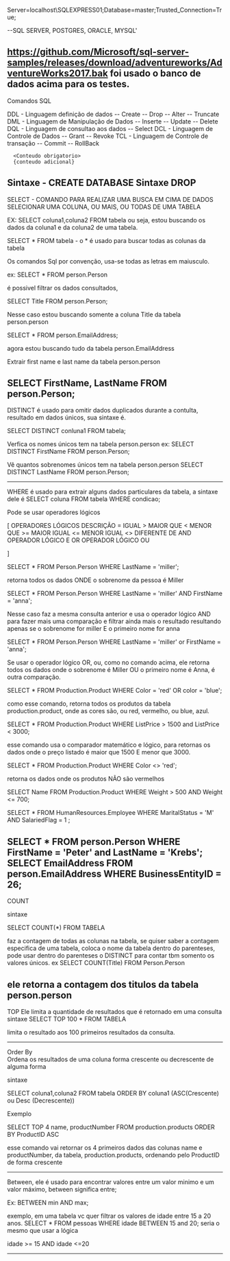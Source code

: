 Server=localhost\SQLEXPRESS01;Database=master;Trusted_Connection=True;

--SQL SERVER, POSTGRES, ORACLE, MYSQL'

https://github.com/Microsoft/sql-server-samples/releases/download/adventureworks/AdventureWorks2017.bak
foi usado o banco de dados acima para os testes. 
-----------------------------------------------------------------------------------------------------
 Comandos SQL

 DDL - Linguagem definição de dados
      -- Create
      -- Drop
      -- Alter
      -- Truncate 
 DML - Linguagem de Manipulação de Dados
      -- Inserte
      -- Update
      -- Delete
 DQL - Linguagem de consultao aos dados
      -- Select
 DCL  - Linguagem de Controle de Dados
      -- Grant
      -- Revoke
 TCL - Linguagem de Controle de transação
      -- Commit
      -- RollBack

      <Conteudo obrigatorio>
      {conteudo adicional}

Sintaxe - CREATE DATABASE <NomeDoBancoDeDados>
Sintaxe DROP <database ou table> <nomeDoBanco ou nomeDaTabela >
-----------------------------------------------------
SELECT - COMANDO PARA REALIZAR UMA BUSCA EM CIMA DE DADOS 
SELECIONAR UMA COLUNA, OU MAIS, OU TODAS DE UMA TABELA

EX: SELECT coluna1,coluna2 FROM tabela
ou seja, estou buscando os dados da coluna1 e da coluna2 de uma tabela.

SELECT * FROM tabela - o * é usado para buscar todas as colunas da tabela

Os comandos Sql por convenção, usa-se todas as letras em maiusculo.

ex: SELECT * FROM person.Person 

é possivel filtrar os dados consultados, 

SELECT Title FROM person.Person; 

Nesse caso estou buscando somente a coluna Title da tabela person.person

SELECT * FROM person.EmailAddress;

agora estou buscando tudo da tabela person.EmailAddress

Extrair first name e last name da tabela person.person

SELECT FirstName, LastName FROM person.Person;
------------------------------------------------------------------------------------
DISTINCT é usado para omitir dados duplicados durante a contulta, resultado em dados únicos, sua sintaxe é.

SELECT DISTINCT conluna1 FROM tabela;

Verfica os nomes únicos tem na tabela person.person
ex: SELECT DISTINCT FirstName FROM person.Person;

Vê quantos sobrenomes únicos tem na tabela person.person
SELECT DISTINCT LastName FROM person.Person;

--------------------------------------------------------------------------------------
WHERE é usado para extrair alguns dados particulares da tabela,
a sintaxe dele é 
SELECT coluna FROM tabela WHERE condicao;

Pode se usar operadores lógicos 

[
    OPERADORES LÓGICOS      DESCRIÇÃO
             =               IGUAL
             >               MAIOR QUE
             <               MENOR QUE
             >=              MAIOR IGUAL
             <=              MENOR IGUAL
             <>              DIFERENTE DE
             AND             OPERADOR LÓGICO E
             OR              OPERADOR LÓGICO OU

]

SELECT * FROM Person.Person WHERE LastName = 'miller';

retorna todos os dados ONDE o sobrenome da pessoa é Miller 

SELECT * FROM Person.Person WHERE LastName = 'miller' AND FirstName = 'anna';

Nesse caso faz a mesma consulta anterior e usa o operador lógico AND para fazer mais uma comparação e filtrar ainda mais o resultado
resultando apenas se o sobrenome for miller E o primeiro nome for anna

SELECT * FROM Person.Person WHERE LastName = 'miller' or FirstName = 'anna';

Se usar o operador lógico OR, ou, como no comando acima, ele retorna todos os dados onde o sobrenome é Miller OU o primeiro nome é Anna,
é outra comparação.

SELECT * FROM Production.Product WHERE Color = 'red' OR color = 'blue';

como esse comando, retorna todos os produtos da tabela production.product, onde as cores são, ou red, vermelho, ou blue, azul.

SELECT * FROM Production.Product WHERE ListPrice > 1500 and ListPrice < 3000;

esse comando usa o comparador matemático e lógico, para retornas os dados onde o preço listado é maior que 1500 E menor que 3000.

SELECT * FROM Production.Product WHERE Color <> 'red';

retorna os dados onde os produtos NÃO são vermelhos

SELECT Name FROM Production.Product WHERE Weight > 500 AND Weight <= 700;

SELECT * FROM HumanResources.Employee WHERE MaritalStatus = 'M' AND SalariedFlag = 1 ;

SELECT * FROM person.Person WHERE FirstName = 'Peter' and LastName = 'Krebs';
SELECT EmailAddress FROM person.EmailAddress WHERE BusinessEntityID = 26;
 -------------------------------------------------------------------------------------------------------------------------------------------------
 COUNT 

 sintaxe

 SELECT COUNT(*) FROM TABELA

 faz a contagem de todas as colunas na tabela, se quiser saber a contagem especifica de uma tabela, coloca o nome da tabela dentro do 
 parenteses, pode usar dentro do parenteses o DISTINCT para contar tbm somento os valores únicos.
 ex
 SELECT COUNT(Title) FROM Person.Person

 ele retorna a contagem dos titulos da tabela person.person
 ----------------------------------------------------------------------------------------------------
 TOP
   Ele limita a quantidade de resultados que é retornado em uma consulta
  sintaxe
  SELECT TOP 100 * FROM TABELA

  limita o resultado aos 100 primeiros resultados da consulta. 

  ------------------------------------------------------------------------------------------------------
  Order By  
  Ordena os resultados de uma coluna forma crescente ou decrescente de alguma forma
 
  sintaxe

  SELECT coluna1,coluna2 FROM tabela ORDER BY coluna1 (ASC(Crescente) ou Desc (Decrescente))

  Exemplo

SELECT TOP 4 name, productNumber FROM production.products ORDER BY ProductID ASC

esse comando vai retornar os 4 primeiros dados das colunas name e productNumber, da tabela, production.products, ordenando pelo ProductID de forma crescente

-------------------------------------------------------------------------------------------------------------
Between, ele é usado para encontrar valores entre um valor minimo e um valor máximo, between significa entre;

Ex: BETWEEN min AND max;

exemplo, em uma tabela vc quer filtrar os valores de idade entre 15 a 20 anos.
 SELECT * FROM pessoas WHERE idade BETWEEN 15 and 20;
 seria o mesmo que usar a lógica 

 idade >= 15 AND idade <=20

 -------------------------------------------------------------------------


